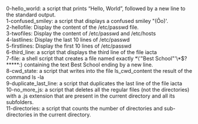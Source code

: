 0-hello_world: a script that prints “Hello, World”, followed by a new line to the standard output.  
1-confused_smiley: a script that displays a confused smiley "(Ôo)'.  
2-hellofile: Display the content of the /etc/passwd file.  
3-twofiles: Display the content of /etc/passwd and /etc/hosts  
4-lastlines: Display the last 10 lines of /etc/passwd  
5-firstlines: Display the first 10 lines of /etc/passwd  
6-third_line: a script that displays the third line of the file iacta  
7-file: a shell script that creates a file named exactly \*\\'"Best School"\'\\*$\?\*\*\*\*\*:) containing the text Best School ending by a new line.  
8-cwd_state: a script that writes into the file ls_cwd_content the result of the command ls -la  
9-duplicate_last_line: a script that duplicates the last line of the file iacta  
10-no_more_js: a script that deletes all the regular files (not the directories) with a .js extension that are present in the current directory and all its subfolders.  
11-directories: a script that counts the number of directories and sub-directories in the current directory.
